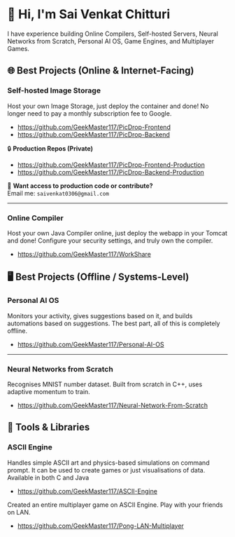# 👋 Hi, I'm Sai Venkat Chitturi
I have experience building Online Compilers, Self-hosted Servers, Neural Networks from Scratch, Personal AI OS, Game Engines, and Multiplayer Games.

## 🌐 Best Projects (Online & Internet-Facing)
### Self-hosted Image Storage
Host your own Image Storage, just deploy the container and done! No longer need to pay a monthly subscription fee to Google.
- https://github.com/GeekMaster117/PicDrop-Frontend
- https://github.com/GeekMaster117/PicDrop-Backend

🔒 **Production Repos (Private)**
- https://github.com/GeekMaster117/PicDrop-Frontend-Production
- https://github.com/GeekMaster117/PicDrop-Backend-Production

📩 **Want access to production code or contribute?**  
Email me: `saivenkat0306@gmail.com`

---

### Online Compiler
Host your own Java Compiler online, just deploy the webapp in your Tomcat and done! Configure your security settings, and truly own the compiler.
- https://github.com/GeekMaster117/WorkShare

## 🖥️ Best Projects (Offline / Systems-Level)
### Personal AI OS
Monitors your activity, gives suggestions based on it, and builds automations based on suggestions. The best part, all of this is completely offline.
- https://github.com/GeekMaster117/Personal-AI-OS

---

### Neural Networks from Scratch
Recognises MNIST number dataset. Built from scratch in C++, uses adaptive momentum to train.
- https://github.com/GeekMaster117/Neural-Network-From-Scratch

## 🧰 Tools & Libraries
### ASCII Engine
Handles simple ASCII art and physics-based simulations on command prompt. It can be used to create games or just visualisations of data. Available in both C and Java
- https://github.com/GeekMaster117/ASCII-Engine

Created an entire multiplayer game on ASCII Engine. Play with your friends on LAN.
- https://github.com/GeekMaster117/Pong-LAN-Multiplayer
